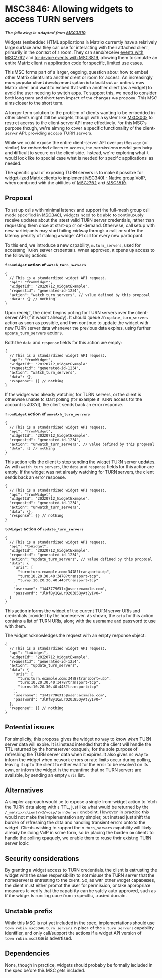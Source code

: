 # MSC3846: Allowing widgets to access TURN servers

*The following is adapted from [MSC3819](https://github.com/matrix-org/matrix-spec-proposals/pull/3819).*

Widgets (embedded HTML applications in Matrix) currently have a relatively large surface area they can use for
interacting with their attached client, primarily in the context of a room. They can send/receive
[events with MSC2762](https://github.com/matrix-org/matrix-spec-proposals/pull/2762) and
[to-device events with MSC3819](https://github.com/matrix-org/matrix-spec-proposals/pull/3819), allowing them to
simulate an entire Matrix client in application code for specific, limited use cases.

This MSC forms part of a larger, ongoing, question about how to embed other Matrix clients into another client or room
for access. An increasingly more popular client development option is to build out an entirely new Matrix client and
want to embed that within another client (as a widget) to avoid the user needing to switch apps. To support this, we
need to consider both long term and short term impact of the changes we propose. This MSC aims closer to the short term.

A longer term solution to the problem of clients wanting to be embedded in other clients might still be widgets, though
with a system like [MSC3008](https://github.com/matrix-org/matrix-spec-proposals/pull/3008) to restrict access to the
client-server API more effectively. For this MSC's purpose though, we're aiming to cover a specific functionality of the
client-server API: providing access TURN servers.

While we could expose the entire client-server API over `postMessage` (or similar) for embedded clients to access, the
permissions model gets hairy and difficult to secure on the client side. Instead, we're exploring what it would look
like to special case what is needed for specific applications, as needed.

The specific goal of exposing TURN servers is to make it possible for widget-ized Matrix clients to implement
[MSC3401 - Native group VoIP](https://github.com/matrix-org/matrix-spec-proposals/pull/3401), when combined with the
abilities of [MSC2762](https://github.com/matrix-org/matrix-spec-proposals/pull/3819) and
[MSC3819](https://github.com/matrix-org/matrix-spec-proposals/pull/3819).

## Proposal

To set up calls with minimal latency and support the full-mesh group call mode specified in
[MSC3401](https://github.com/matrix-org/matrix-spec-proposals/pull/3401), widgets need to be able to continuously
receive updates about the latest valid TURN server credentials, rather than requesting them once at start-up or
on-demand. Otherwise, call setup with new participants may start failing midway through a call, or suffer the latency
penalty of making a widget API call for every new participant.

To this end, we introduce a new capability, `m.turn_servers`, used for accessing TURN server credentials. When approved,
it opens up access to the following actions:

**`fromWidget` action of `watch_turn_servers`**

```json5
{
  // This is a standardized widget API request.
  "api": "fromWidget",
  "widgetId": "20220712_WidgetExample",
  "requestid": "generated-id-1234",
  "action": "watch_turn_servers", // value defined by this proposal
  "data": {} // nothing
}
```

Upon receipt, the client begins polling for TURN servers over the client-server API (if it wasn't already). It should
queue an `update_turn_servers` action as soon as possible, and then continue to update the widget with new TURN server
data whenever the previous data expires, using further `update_turn_servers` actions.

Both the `data` and `response` fields for this action are empty:

```json5
{
  // This is a standardized widget API request.
  "api": "fromWidget",
  "widgetId": "20220712_WidgetExample",
  "requestid": "generated-id-1234",
  "action": "watch_turn_servers",
  "data": {},
  "response": {} // nothing
}
```

If the widget was already watching for TURN servers, or the client is otherwise unable to start polling (for example if
TURN access for the account is 403'd), the client sends back an error response.

**`fromWidget` action of `unwatch_turn_servers`**

```json5
{
  // This is a standardized widget API request.
  "api": "fromWidget",
  "widgetId": "20220712_WidgetExample",
  "requestid": "generated-id-1234",
  "action": "unwatch_turn_servers", // value defined by this proposal
  "data": {} // nothing
}
```

This action tells the client to stop sending the widget TURN server updates. As with `watch_turn_servers`, the `data`
and `response` fields for this action are empty. If the widget was not already watching for TURN servers, the client
sends back an error response.

```json5
{
  // This is a standardized widget API request.
  "api": "fromWidget",
  "widgetId": "20220712_WidgetExample",
  "requestid": "generated-id-1234",
  "action": "unwatch_turn_servers",
  "data": {},
  "response": {} // nothing
}
```

**`toWidget` action of `update_turn_servers`**

```json5
{
  // This is a standardized widget API request.
  "api": "toWidget",
  "widgetId": "20220712_WidgetExample",
  "requestid": "generated-id-1234",
  "action": "update_turn_servers", // value defined by this proposal
  "data": {
    "uris": [
      "turn:turn.example.com:3478?transport=udp",
      "turn:10.20.30.40:3478?transport=tcp",
      "turns:10.20.30.40:443?transport=tcp"
    ],
    "username": "1443779631:@user:example.com",
    "password": "JlKfBy1QwLrO20385QyAtEyIv0="
  }
}
```

This action informs the widget of the current TURN server URIs and credentials provided by the homeserver. As shown, the
`data` for this action contains a list of TURN URIs, along with the username and password to use with them.

The widget acknowledges the request with an empty response object:

```json5
{
  // This is a standardized widget API request.
  "api": "toWidget",
  "widgetId": "20220712_WidgetExample",
  "requestid": "generated-id-1234",
  "action": "update_turn_servers",
  "data": {
    "uris": [
      "turn:turn.example.com:3478?transport=udp",
      "turn:10.20.30.40:3478?transport=tcp",
      "turns:10.20.30.40:443?transport=tcp"
    ],
    "username": "1443779631:@user:example.com",
    "password": "JlKfBy1QwLrO20385QyAtEyIv0="
  },
  "response": {} // nothing
}
```

## Potential issues

For simplicity, this proposal gives the widget no way to know *when* TURN server data will expire. It is instead
intended that the client will handle the TTL returned by the homeserver opaquely, for the sole purpose of refreshing the
TURN server data when it expires. It also gives no way to inform the widget when network errors or rate limits occur
during polling, leaving it up to the client to either wait for the error to be resolved on its own, or inform the widget
in the meantime that no TURN servers are available, by sending an empty `uris` list.

## Alternatives

A simpler approach would be to expose a single from-widget action to fetch the TURN data along with a TTL, just like
what would be returned by the `/_matrix/client/v3/voip/turnServer` endpoint. However, in practice this would not make
the implementation any simpler, but instead just shift the burden of refreshing the data and handling transient errors
onto to the widget. Clients wishing to support the `m.turn_servers` capability will likely already be doing VoIP in some
form, so by placing the burden on clients to handle the polling opaquely, we enable them to reuse their existing TURN
server logic.

## Security considerations

By granting a widget access to TURN credentials, the client is entrusting the widget with the same responsibility to not
misuse the TURN server that the homeserver is entrusting to the client. So, as with other widget capabilities, the
client must either prompt the user for permission, or take appropriate measures to verify that the capability can be
safely auto-approved, such as if the widget is running code from a specific, trusted domain.

## Unstable prefix

While this MSC is not yet included in the spec, implementations should use `town.robin.msc3846.turn_servers` in place of
the `m.turn_servers` capability identifier, and only call/support the actions if a widget API version of
`town.robin.msc3846` is advertised.

## Dependencies

None, though in practice, widgets should probably be formally included in the spec before this MSC gets included.
